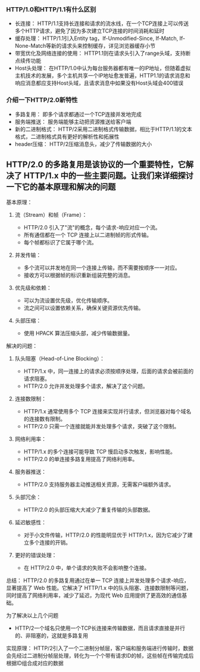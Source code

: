 ### HTTP/1.0和HTTP/1.1有什么区别

* 长连接： HTTP/1.1支持长连接和请求的流水线，在一个TCP连接上可以传送多个HTTP请求，避免了因为多次建立TCP连接的时间消耗和延时
* 缓存处理： HTTP/1.1引入Entity tag，If-Unmodified-Since, If-Match, If-None-Match等新的请求头来控制缓存，详见浏览器缓存小节
* 带宽优化及网络连接的使用： HTTP1.1则在请求头引入了range头域，支持断点续传功能
* Host头处理： 在HTTP/1.0中认为每台服务器都有唯一的IP地址，但随着虚拟主机技术的发展，多个主机共享一个IP地址愈发普遍，HTTP1.1的请求消息和响应消息都应支持Host头域，且请求消息中如果没有Host头域会400错误

### 介绍一下HTTP/2.0新特性

* 多路复用： 即多个请求都通过一个TCP连接并发地完成
* 服务端推送： 服务端能够主动把资源推送给客户端
* 新的二进制格式： HTTP/2采用二进制格式传输数据，相比于HTTP/1.1的文本格式，二进制格式具有更好的解析性和拓展性
* header压缩： HTTP/2压缩消息头，减少了传输数据的大小

## HTTP/2.0 的多路复用是该协议的一个重要特性，它解决了 HTTP/1.x 中的一些主要问题。让我们来详细探讨一下它的基本原理和解决的问题

基本原理：

1. 流（Stream）和帧（Frame）：
   * HTTP/2.0 引入了"流"的概念，每个请求-响应对应一个流。
   * 所有通信都在一个 TCP 连接上以二进制帧的形式传输。
   * 每个帧都标识了它属于哪个流。

2. 并发传输：
   * 多个流可以并发地在同一个连接上传输，而不需要按顺序一一对应。
   * 接收方可以根据帧的标识重新组装完整的消息。

3. 优先级和依赖：
   * 可以为流设置优先级，优化传输顺序。
   * 流之间可以设置依赖关系，确保关键资源优先传输。

4. 头部压缩：
   * 使用 HPACK 算法压缩头部，减少传输数据量。

解决的问题：

1. 队头阻塞（Head-of-Line Blocking）：
   * HTTP/1.x 中，同一连接上的请求必须按顺序处理，后面的请求会被前面的请求阻塞。
   * HTTP/2.0 允许并发处理多个请求，解决了这个问题。

2. 连接数限制：
   * HTTP/1.x 通常使用多个 TCP 连接来实现并行请求，但浏览器对每个域名的连接数有限制。
   * HTTP/2.0 只需一个连接就能并发处理多个请求，突破了这个限制。

3. 网络利用率：
   * HTTP/1.x 的多个连接可能导致 TCP 慢启动多次触发，影响性能。
   * HTTP/2.0 的单连接多路复用提高了网络利用率。

4. 服务器推送：
   * HTTP/2.0 支持服务器主动推送相关资源，无需客户端额外请求。

5. 头部冗余：
   * HTTP/2.0 的头部压缩大大减少了重复传输的头部数据。

6. 延迟敏感性：
   * 对于小文件传输，HTTP/2.0 的性能明显优于 HTTP/1.x，因为它减少了建立多个连接的开销。

7. 更好的错误处理：
   * 在 HTTP/2.0 中，单个请求的失败不会影响整个连接。

总结：
HTTP/2.0 的多路复用通过在单一 TCP 连接上并发处理多个请求-响应，显著提高了 Web 性能。它解决了 HTTP/1.x 中的队头阻塞、连接数限制等问题，同时提高了网络利用率，减少了延迟，为现代 Web 应用提供了更高效的通信基础。

为了解决以上几个问题

* HTTP/2一个域名只使用一个TCP⻓连接来传输数据，而且请求直接是并行的、非阻塞的，这就是多路复用

实现原理： HTTP/2引入了一个二进制分帧层，客户端和服务端进行传输时，数据会先经过二进制分帧层处理，转化为一个个带有请求ID的帧，这些帧在传输完成后根据ID组合成对应的数据
